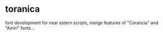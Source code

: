 # toranica
font development for near estern scripts, merge features of "Corancia" and "Amiri" fonts...
